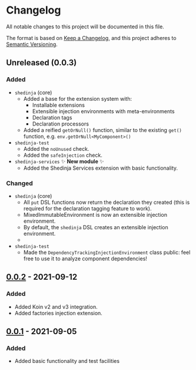 # Changelog

All notable changes to this project will be documented in this file.

The format is based on [Keep a Changelog](https://keepachangelog.com/en/1.0.0/), and this project adheres to [Semantic Versioning](https://semver.org/spec/v2.0.0.html).

## Unreleased (0.0.3)

### Added

- `shedinja` (core)
    - Added a base for the extension system with:
        - Installable extensions
        - Extensible injection environments with meta-environments
        - Declaration tags
        - Declaration processors
    - Added a reified `getOrNull()` function, similar to the existing `get()` function, e.g. `env.getOrNull<MyComponent>()`
- `shedinja-test`
    - Added the `noUnused` check.
    - Added the `safeInjection` check.
- `shedinja-services` ✨ **New module** ✨
    - Added the Shedinja Services extension with basic functionality.

### Changed

- `shedinja` (core)
    - All `put` DSL functions now return the declaration they created (this is required for the declaration tagging feature to work).
    - MixedImmutableEnvironment is now an extensible injection environment.
    - By default, the `shedinja` DSL creates an extensible injection environment.
    -
- `shedinja-test`
    - Made the `DependencyTrackingInjectionEnvironment` class public: feel free to use it to analyze component dependencies!

## [0.0.2] - 2021-09-12

### Added

- Added Koin v2 and v3 integration.
- Added factories injection extension.

## [0.0.1] - 2021-09-05

### Added

- Added basic functionality and test facilities

[Unreleased]: https://github.com/utybo/Shedinja/compare/v0.0.2..main
[0.0.2]: https://github.com/utybo/Shedinja/compare/v0.0.2
[0.0.1]: https://github.com/utybo/Shedinja/releases/tag/v0.0.1
